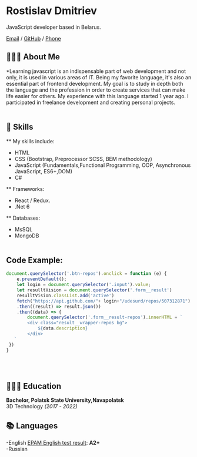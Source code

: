 # Rostislav Dmitriev
JavaScript developer based in Belarus.<br>

[Email](mailto:udesurd@gmail.com) / [GitHub](https://github.com/udesurd/) / [Phone](+375296437427)

## 👨🏻‍💻 About Me

*Learning javascript is an indispensable part of web development and not only, it is used in various areas of IT. 
Being my favorite language, it's also an essential part of frontend development.
My goal is to study in depth both the language and the profession in order to create services that can make life easier for others.
My experience with this language started 1 year ago. I participated in freelance development and creating personal projects.
<br><br>

## 🦤 Skills

** My skills include:
- HTML 
- CSS (Bootstrap, Preprocessor SCSS, BEM methodology)
- JavaScript (Fundamentals,Functional Programming, OOP, Asynchronous JavaScript, ES6+,DOM)
- C#

** Frameworks:
- React / Redux.
- .Net 6

** Databases:
- MsSQL
- MongoDB
<br><br>

## Code Example:

```js
document.querySelector('.btn-repos').onclick = function (e) {
    e.preventDefault();
    let login = document.querySelector('.input').value;
    let resulltVision = document.querySelector('.form__result')
    resulltVision.classList.add('active')
    fetch("https://api.github.com/"+ login+"/udesurd/repos/507312871")
    .then((result) => result.json())
    .then((data) => {
        document.querySelector('.form__result-repos').innerHTML = `
        <div class="result__wrapper-repos bg">
            ${data.description}
        </div>
   `
 })
}
```
<br><br>

## 👨🏻‍🎓 Education

**Bachelor, Polatsk State University,Navapolatsk**<br>
3D Technology _(2017 - 2022)_ <br>

## 📚 Languages

-English [EPAM English test result]([[(https://examinator.epam.com/Main/PersonalAssignments/438259)]): **A2+** <br>
-Russian

<br>
<br>



